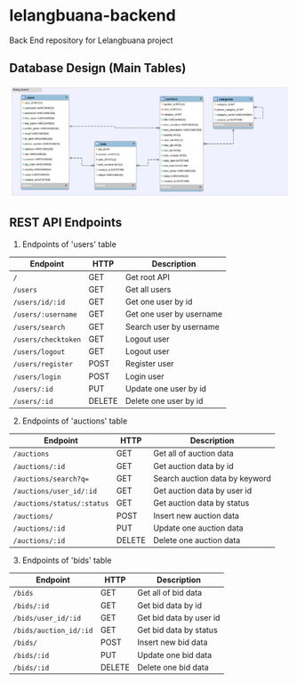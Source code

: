 # lelangbuana-backend
Back End repository for Lelangbuana project

## Database Design (Main Tables)
![Lelangbuana Database Design](./lelangbuana-database-design.png "Lelangbuana Database Design")

## REST API Endpoints
1. Endpoints of 'users' table

| Endpoint              | HTTP   | Description              |
| ----------------------| ------ | -------------------------|
| `/`                   | GET    | Get root API             |
| `/users`              | GET    | Get all users            |
| `/users/id/:id`       | GET    | Get one user by id       |
| `/users/:username`    | GET    | Get one user by username |
| `/users/search`       | GET    | Search user by username  |
| `/users/checktoken`   | GET    | Logout user              |
| `/users/logout`       | GET    | Logout user              |
| `/users/register`     | POST   | Register user            |
| `/users/login`        | POST   | Login user               |
| `/users/:id`          | PUT    | Update one user by id    |
| `/users/:id`          | DELETE | Delete one user by id    |

2. Endpoints of 'auctions' table

| Endpoint                    | HTTP   | Description                    |
| ----------------------------| ------ | -------------------------------|
| `/auctions`                 | GET    | Get all of auction data        |
| `/auctions/:id`             | GET    | Get auction data by id         |
| `/auctions/search?q=`       | GET    | Search auction data by keyword |
| `/auctions/user_id/:id`     | GET    | Get auction data by user id    |
| `/auctions/status/:status`  | GET    | Get auction data by status     |
| `/auctions/`                | POST   | Insert new auction data        |
| `/auctions/:id`             | PUT    | Update one auction data        |
| `/auctions/:id`             | DELETE | Delete one auction data        |

3. Endpoints of 'bids' table

| Endpoint                | HTTP   | Description                 |
| ------------------------| ------ | ----------------------------|
| `/bids`                 | GET    | Get all of bid data         |
| `/bids/:id`             | GET    | Get bid data by id          |
| `/bids/user_id/:id`     | GET    | Get bid data by user id     |
| `/bids/auction_id/:id`  | GET    | Get bid data by status      |
| `/bids/`                | POST   | Insert new bid data         |
| `/bids/:id`             | PUT    | Update one bid data         |
| `/bids/:id`             | DELETE | Delete one bid data         |